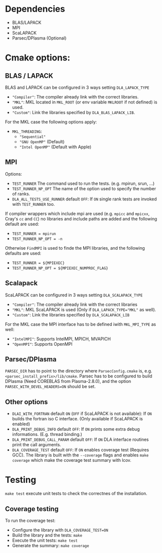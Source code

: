 # Dependencies

- BLAS/LAPACK
- MPI
- ScaLAPACK
- Parsec/DPlasma (Optional)

# Cmake options:

## BLAS / LAPACK

BLAS and LAPACK can be configured in 3 ways setting `DLA_LAPACK_TYPE`
- `"Compiler"`: The compiler already link with the correct libraries.
- `"MKL"`: MKL located in `MKL_ROOT` (or env variable `MKLROOT` if not defined) is used.
- `"Custom"`: Link the libraries specified by `DLA_BLAS_LAPACK_LIB`.

For the MKL case the following options apply:
- `MKL_THREADING`:
  - `"Sequential"`
  - `"GNU OpenMP"` (Default)
  - `"Intel OpenMP"` (Default with Apple)

## MPI

Options:
- `TEST_RUNNER` The command used to run the tests. (e.g. mpirun, srun, ...)
- `TEST_RUNNER_NP_OPT` The name of the option used to specify the number of ranks.
- `DLA_ALL_TESTS_USE_RUNNER` default `OFF`: If `ON` single rank tests are invoked with `TEST_RUNNER` too.

If compiler wrappers which include mpi are used (e.g. `mpicc` and `mpicxx`, Cray's `cc` and `CC`)
no libraries and include paths are added and the following default are used:
- `TEST_RUNNER = mpirun`
- `TEST_RUNNER_NP_OPT = -n`

Otherwise `FindMPI` is used to finde the MPI libraries, and the following defaults are used:
- `TEST_RUNNER = ${MPIEXEC}`
- `TEST_RUNNER_NP_OPT = ${MPIEXEC_NUMPROC_FLAG}`

## Scalapack

ScaLAPACK can be configured in 3 ways setting `DLA_SCALAPACK_TYPE`
- `"Compiler"`: The compiler already link with the correct libraries
- `"MKL"`: MKL ScaLAPACK is used (Only if `DLA_LAPACK_TYPE="MKL"` as well).
- `"Custom"`: Link the libraries specified by `DLA_SCALAPACK_LIB`

For the MKL case the MPI interface has to be defined iwith `MKL_MPI_TYPE` as well:
- `"IntelMPI"`: Supports IntelMPI, MPICH, MVAPICH
- `"OpenMPI"`: Supports OpenMPI

## Parsec/DPlasma

`PARSEC_DIR` has to point to the directory where `ParsecConfig.cmake` is,
e.g. `<parsec_install_prefix>/lib/cmake`.
Parsec has to be configured to build DPlasma (Need COREBLAS from Plasma-2.8.0), and the option `PARSEC_WITH_DEVEL_HEADERS=ON` should be set.

## Other options

- `DLAI_WITH_FORTRAN` default `ON` (`OFF` if ScaLAPACK is not available): If `ON` builds the fortran iso C interface. (Only available if ScaLAPACK is enabled)
- `DLA_PRINT_DEBUG_INFO` default `OFF`: If `ON` prints some extra debug informations. (E.g. thread binding.)
- `DLA_PRINT_DEBUG_CALL_PARAM` default `OFF`: If `ON` DLA interface routines print the call arguments.
- `DLA_COVERAGE_TEST` default `OFF`: If `ON` enables coverage test (Requires GCC). The library is built with the `--coverage` flags and enables `make coverage` which make the coverage test summary with lcov.


# Testing

`make test` execute unit tests to check the correctnes of the installation.

## Coverage testing

To run the coverage test:
- Configure the library with `DLA_COVERAGE_TEST=ON`
- Build the library and the tests: `make`
- Execute the unit tests: `make test`
- Generate the summary: `make coverage`
